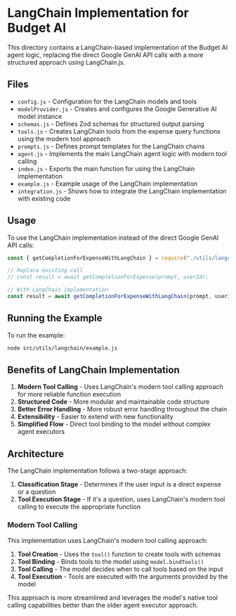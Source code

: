 # LangChain Implementation for Budget AI

This directory contains a LangChain-based implementation of the Budget AI agent logic, replacing the direct Google GenAI API calls with a more structured approach using LangChain.js.

## Files

- `config.js` - Configuration for the LangChain models and tools
- `modelProvider.js` - Creates and configures the Google Generative AI model instance
- `schemas.js` - Defines Zod schemas for structured output parsing
- `tools.js` - Creates LangChain tools from the expense query functions using the modern tool approach
- `prompts.js` - Defines prompt templates for the LangChain chains
- `agent.js` - Implements the main LangChain agent logic with modern tool calling
- `index.js` - Exports the main function for using the LangChain implementation
- `example.js` - Example usage of the LangChain implementation
- `integration.js` - Shows how to integrate the LangChain implementation with existing code

## Usage

To use the LangChain implementation instead of the direct Google GenAI API calls:

```javascript
const { getCompletionForExpenseWithLangChain } = require("./utils/langchain");

// Replace existing call
// const result = await getCompletionForExpense(prompt, userId);

// With LangChain implementation
const result = await getCompletionForExpenseWithLangChain(prompt, userId);
```

## Running the Example

To run the example:

```bash
node src/utils/langchain/example.js
```

## Benefits of LangChain Implementation

1. **Modern Tool Calling** - Uses LangChain's modern tool calling approach for more reliable function execution
2. **Structured Code** - More modular and maintainable code structure
3. **Better Error Handling** - More robust error handling throughout the chain
4. **Extensibility** - Easier to extend with new functionality
5. **Simplified Flow** - Direct tool binding to the model without complex agent executors

## Architecture

The LangChain implementation follows a two-stage approach:

1. **Classification Stage** - Determines if the user input is a direct expense or a question
2. **Tool Execution Stage** - If it's a question, uses LangChain's modern tool calling to execute the appropriate function

### Modern Tool Calling

This implementation uses LangChain's modern tool calling approach:

1. **Tool Creation** - Uses the `tool()` function to create tools with schemas
2. **Tool Binding** - Binds tools to the model using `model.bindTools()`
3. **Tool Calling** - The model decides when to call tools based on the input
4. **Tool Execution** - Tools are executed with the arguments provided by the model

This approach is more streamlined and leverages the model's native tool calling capabilities better than the older agent executor approach.
